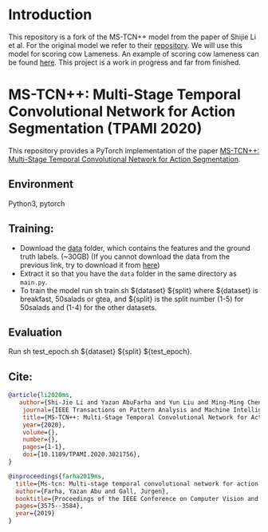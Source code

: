 # Introduction
This repository is a fork of the MS-TCN++ model from the paper of Shijie Li et al. For the original model we refer to their [repository](https://github.com/sj-li/MS-TCN2). We will use this model for scoring cow Lameness. An example of scoring cow lameness can be found [here](https://www.youtube.com/watch?v=yldSs75RYTQ). This project is a work in progress and far from finished.  


# MS-TCN++: Multi-Stage Temporal Convolutional Network for Action Segmentation (TPAMI 2020)

This repository provides a PyTorch implementation of the paper [MS-TCN++: Multi-Stage Temporal Convolutional Network for Action Segmentation](https://arxiv.org/pdf/2006.09220.pdf).

## Environment
Python3, pytorch

## Training:
* Download the [data](https://mega.nz/#!O6wXlSTS!wcEoDT4Ctq5HRq_hV-aWeVF1_JB3cacQBQqOLjCIbc8) folder, which contains the features and the ground truth labels. (~30GB) (If you cannot download the data from the previous link, try to download it from [here](https://zenodo.org/record/3625992#.Xiv9jGhKhPY))
* Extract it so that you have the `data` folder in the same directory as `main.py`.
* To train the model run sh train.sh ${dataset} ${split} where ${dataset} is breakfast, 50salads or gtea, and ${split} is the split number (1-5) for 50salads and (1-4) for the other datasets.

## Evaluation
Run sh test_epoch.sh ${dataset} ${split} ${test_epoch}.


## Cite:
```BibTeX
@article{li2020ms,
   author={Shi-Jie Li and Yazan AbuFarha and Yun Liu and Ming-Ming Cheng and Juergen Gall},
    journal={IEEE Transactions on Pattern Analysis and Machine Intelligence}, 
    title={MS-TCN++: Multi-Stage Temporal Convolutional Network for Action Segmentation}, 
    year={2020},
    volume={},
    number={},
    pages={1-1},
    doi={10.1109/TPAMI.2020.3021756},
}

@inproceedings{farha2019ms,
  title={Ms-tcn: Multi-stage temporal convolutional network for action segmentation},
  author={Farha, Yazan Abu and Gall, Jurgen},
  booktitle={Proceedings of the IEEE Conference on Computer Vision and Pattern Recognition},
  pages={3575--3584},
  year={2019}
}

```
